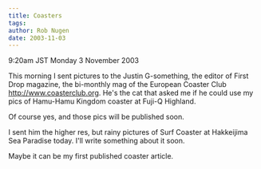 ```yaml
---
title: Coasters
tags: 
author: Rob Nugen
date: 2003-11-03
---
```


<p class=date>9:20am JST Monday 3 November 2003</p>

<p>This morning I sent pictures to the Justin G-something, the editor
of First Drop magazine, the bi-monthly mag of the European Coaster
Club <a
href="http://www.coasterclub.org">http://www.coasterclub.org</a>.
He's the cat that asked me if he could use my pics of Hamu-Hamu
Kingdom coaster at Fuji-Q Highland.</p>

<p>Of course yes, and those pics will be published soon.</p>

<p>I sent him the higher res, but rainy pictures of Surf Coaster at
Hakkeijima Sea Paradise today.  I'll write something about it
soon.</p>

<p>Maybe it can be my first published coaster article.</p>
